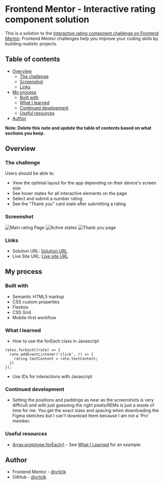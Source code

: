# Frontend Mentor - Interactive rating component solution

This is a solution to the [Interactive rating component challenge on Frontend Mentor](https://www.frontendmentor.io/challenges/interactive-rating-component-koxpeBUmI). Frontend Mentor challenges help you improve your coding skills by building realistic projects. 

## Table of contents

- [Overview](#overview)
  - [The challenge](#the-challenge)
  - [Screenshot](#screenshot)
  - [Links](#links)
- [My process](#my-process)
  - [Built with](#built-with)
  - [What I learned](#what-i-learned)
  - [Continued development](#continued-development)
  - [Useful resources](#useful-resources)
- [Author](#author)

**Note: Delete this note and update the table of contents based on what sections you keep.**

## Overview

### The challenge

Users should be able to:

- View the optimal layout for the app depending on their device's screen size
- See hover states for all interactive elements on the page
- Select and submit a number rating
- See the "Thank you" card state after submitting a rating

### Screenshot

![Main rating Page](https://kappa.lol/E0McO)
![Active states](https://kappa.lol/1DxRt)
![Thank you page](https://kappa.lol/8w_cM)

### Links

- Solution URL: [Solution URL](https://your-solution-url.com)
- Live Site URL: [Live site URL](https://interactive-rating-by-vrlclk.netlify.app/)

## My process

### Built with

- Semantic HTML5 markup
- CSS custom properties
- Flexbox
- CSS Grid
- Mobile-first workflow

### What I learned

- How to use the forEach class in Javascript
```
rates.forEach((rate) => {
  rate.addEventListener('click', () => {
    rating.textContent = rate.textContent;
  })
});
```
- Use IDs for interactions with Javascript

### Continued development

- Setting the positions and paddings as near as the screenshots is very difficult and with just guessing the right pixels/REMs is just a waste of time for me. You get the exact sizes and spacing when downloading the Figma sketches but I can't download them because I am not a 'Pro' member.

### Useful resources

- [Array.prototype.forEach()](https://developer.mozilla.org/en-US/docs/Web/JavaScript/Reference/Global_Objects/Array/forEach) - See [What I Learned](#what-i-learned) for an example.

## Author

- Frontend Mentor - [@vrlclk](https://www.frontendmentor.io/profile/vrlclk)
- GitHub - [@vrlclk](https://www.github.com/vrlclk)